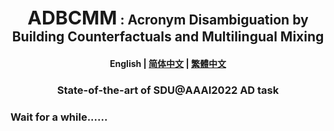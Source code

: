 <h2 align="center">
    <big><big>ADBCMM</big></big>  : Acronym Disambiguation by Building Counterfactuals and Multilingual Mixing
</h2>


<h4 align="center">
    <p>
        <b>English</b> |
        <a href="https://github.com/WENGSYX/ADBCMM/blob/master/README_zh-hans.md">简体中文</a> |
        <a href="https://github.com/WENGSYX/ADBCMM/blob/master/README_zh-hant.md">繁體中文</a>
    <p>
</h4>

<h3 align="center">
    <p>State-of-the-art of SDU@AAAI2022 AD task</p>
</h3>



### Wait for a while......

